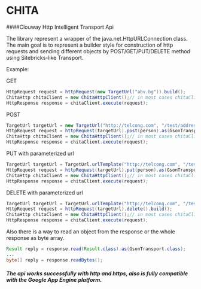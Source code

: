 # CHITA
####Clouway Http Intelligent Transport Api

The library represent a wrapper of the java.net.HttpURLConnection class. The main goal is to represent a builder style for construction of http requests and sending different objects by POST/GET/PUT/DELETE method using Sitebricks-like Transport.

Example:

GET
```java
HttpRequest request = httpRequest(new TargetUrl("abv.bg")).build();
ChitaHttp chitaClient = new ChitaHttpClient();// in most cases chitaClient should be injected
HttpResponse response = chitaClient.execute(request);
```

POST
```java
TargetUrl targetUrl = new TargetUrl("http://telcong.com", "/test/address");
HttpRequest request = httpRequest(targetUrl).post(person).as(GsonTransport.class).build();
ChitaHttp chitaClient = new ChitaHttpClient();// in most cases chitaClient should be injected
HttpResponse response = chitaClient.execute(request);
```

PUT with parameterized url
```java
TargetUrl targetUrl = TargetUrl.urlTemplate("http://telcong.com", "/test/address/:address").setValue("address", "Veliko Turnovo").build();
HttpRequest request = httpRequest(targetUrl).put(person).as(GsonTransport.class).build();
ChitaHttp chitaClient = new ChitaHttpClient();// in most cases chitaClient should be injected
HttpResponse response = chitaClient.execute(request);
```

DELETE with parameterized url
```java
TargetUrl targetUrl = TargetUrl.urlTemplate("http://telcong.com", "/test/device/:deviceId").setValue("deviceId", "12345").build();
HttpRequest request = httpRequest(targetUrl).delete().build();
ChitaHttp chitaClient = new ChitaHttpClient();// in most cases chitaClient should be injected
HttpResponse response = chitaClient.execute(request);
```


Also there is a way to read an object from the response or the whole response as byte array.

```java
Result reply = response.read(Result.class).as(GsonTransport.class);
...
byte[] reply = response.readBytes();
```


##### The api works successfully with http and https, also is fully compatible with the Google App Engine platform.
